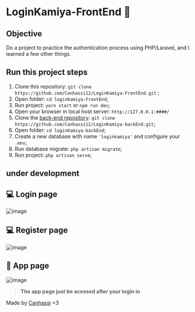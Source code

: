 # LoginKamiya-FrontEnd 🎌

## Objective
Do a project to practice the authentication process using PHP/Laravel, and I learned a few other things.
## Run this project steps

1. Clone this repository: `git clone https://github.com/Canhassi12/LoginKamiya-FrontEnd.git` ;
2. Open folder: `cd loginKamiya-FrontEnd`;
3. Run project: `yarn start` or `npm run dev`;
4. Open your browser in local host server: `http://127.0.0.1:####/` 
5. Clone the [back-end repository](https://;github.com/Canhassi12/LoginKamiya-backEnd.git): `git clone https://github.com/Canhassi12/LoginKamiya-backEnd.git`;
6. Open folder: `cd loginKamiya-backEnd`;
7. Create a new database with name `'loginkamiya'` and configure your `.env`;
8. Run database migrate: `php artisan migrate`;
9. Run project: `php artisan serve`; 

## under development

## 💻​ Login page
![image](https://user-images.githubusercontent.com/80018897/185951415-afa13b5b-2636-4ecb-9bad-51192f2a6b74.png)

## 💻​ Register page
![image](https://user-images.githubusercontent.com/80018897/185951569-468c2d23-2efc-4ba6-a8d9-6691711c7088.png)

## 💾​ App page
![image](https://user-images.githubusercontent.com/80018897/185951653-7b9aeb9e-e6a4-4354-bc57-a588704b7098.png)

>**The app page just be acessed after your login in**

Made by  [Canhassi](https://github.com/Canhassi12) <3

